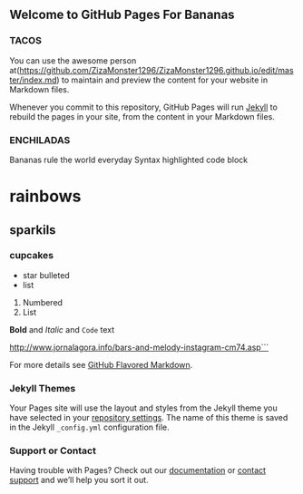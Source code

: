 ## Welcome to GitHub Pages For Bananas
### TACOS

You can use the awesome person at(https://github.com/ZizaMonster1296/ZizaMonster1296.github.io/edit/master/index.md) to maintain and preview the content for your website in Markdown files.

Whenever you commit to this repository, GitHub Pages will run [Jekyll](https://jekyllrb.com/) to rebuild the pages in your site, from the content in your Markdown files.

### ENCHILADAS

Bananas rule the world everyday
Syntax highlighted code block
# rainbows
## sparkils
### cupcakes

- star bulleted
- list

1. Numbered
2. List

**Bold** and _Italic_ and `Code` text


http://www.jornalagora.info/bars-and-melody-instagram-cm74.asp```

For more details see [GitHub Flavored Markdown](https://guides.github.com/features/mastering-markdown/).

### Jekyll Themes

Your Pages site will use the layout and styles from the Jekyll theme you have selected in your [repository settings](https://github.com/ZizaMonster1296/ZizaMonster1296.github.io/settings). The name of this theme is saved in the Jekyll `_config.yml` configuration file.

### Support or Contact

Having trouble with Pages? Check out our [documentation](https://help.github.com/categories/github-pages-basics/) or [contact support](https://github.com/contact) and we’ll help you sort it out.
